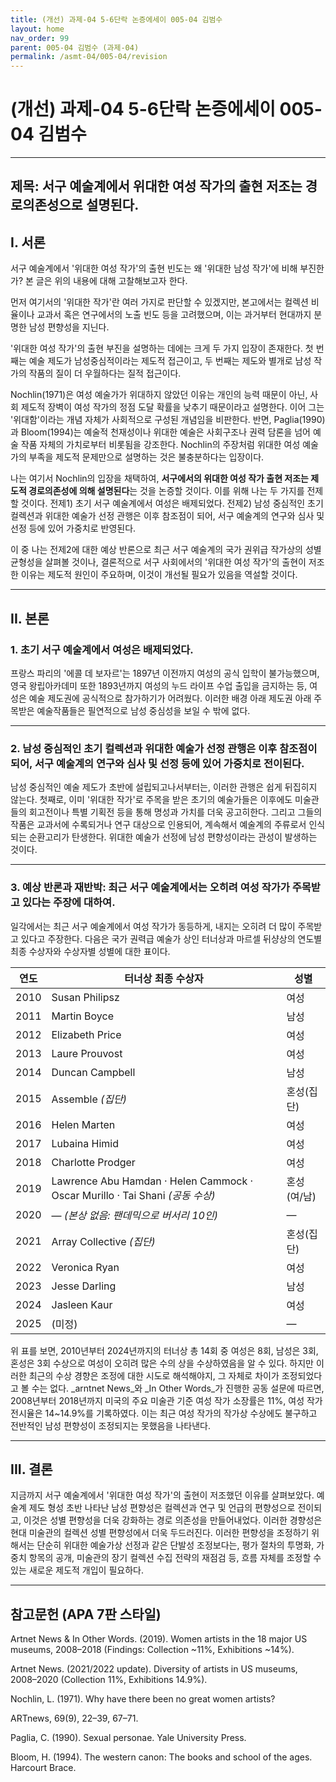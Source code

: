 ```yaml
---
title: (개선) 과제-04 5-6단락 논증에세이 005-04 김범수
layout: home
nav_order: 99
parent: 005-04 김범수 (과제-04)
permalink: /asmt-04/005-04/revision
---
```


# (개선) 과제-04 5-6단락 논증에세이 005-04 김범수 

---

## 제목: 서구 예술계에서 위대한 여성 작가의 출현 저조는 경로의존성으로 설명된다.

## I. 서론

  서구 예술계에서 '위대한 여성 작가'의 출현 빈도는 왜 '위대한 남성 작가'에 비해 부진한가? 본 글은 위의 내용에 대해 고찰해보고자 한다.

 먼저 여기서의 '위대한 작가'란 여러 가지로 판단할 수 있겠지만, 본고에서는 컬렉션 비율이나 교과서 혹은 연구에서의 노출 빈도 등을 고려했으며, 이는 과거부터 현대까지 분명한 남성 편향성을 지닌다. 

  '위대한 여성 작가'의 출현 부진을 설명하는 데에는 크게 두 가지 입장이 존재한다. 첫 번째는 예술 제도가 남성중심적이라는 제도적 접근이고, 두 번째는 제도와 별개로 남성 작가의 작품의 질이 더 우월하다는 질적 접근이다. 

  Nochlin(1971)은 여성 예술가가 위대하지 않았던 이유는 개인의 능력 때문이 아닌, 사회 제도적 장벽이 여성 작가의 정점 도달 확률을 낮추기 때문이라고 설명한다. 이어 그는 '위대함'이라는 개념 자체가 사회적으로 구성된 개념임을 비판한다. 반면, Paglia(1990)과 Bloom(1994)는 예술적 천재성이나 위대한 예술은 사회구조나 권력 담론을 넘어 예술 작품 자체의 가치로부터 비롯됨을 강조한다. Nochlin의 주장처럼 위대한 여성 예술가의 부족을 제도적 문제만으로 설명하는 것은 불충분하다는 입장이다. 

  나는 여기서 Nochlin의 입장을 채택하여, **서구에서의 위대한 여성 작가 출현 저조는 제도적 경로의존성에 의해 설명된다**는 것을 논증할 것이다. 이를 위해 나는 두 가지를 전제할 것이다. 전제1) 초기 서구 예술계에서 여성은 배제되었다. 전제2) 남성 중심적인 초기 컬렉션과 위대한 예술가 선정 관행은 이후 참조점이 되어, 서구 예술계의 연구와 심사 및 선정 등에 있어 가중치로 반영된다.

 이 중 나는 전제2에 대한 예상 반론으로 최근 서구 예술계의 국가 권위급 작가상의 성별 균형성을 살펴볼 것이나, 결론적으로 서구 사회에서의 '위대한 여성 작가'의 출현이 저조한 이유는 제도적 원인이 주요하며, 이것이 개선될 필요가 있음을 역설할 것이다.


---

## II. 본론

### 1. 초기 서구 예술계에서 여성은 배제되었다.

  프랑스 파리의 '에콜 데 보자르'는 1897년 이전까지 여성의 공식 입학이 불가능했으며, 영국 왕립아카데미 또한 1893년까지 여성의 누드 라이프 수업 출입을 금지하는 등, 여성은 예술 제도권에 공식적으로 참가하기가 어려웠다. 이러한 배경 아래 제도권 아래 주목받은 예술작품들은 필연적으로 남성 중심성을 보일 수 밖에 없다.

---

### 2. 남성 중심적인 초기 컬렉션과 위대한 예술가 선정 관행은 이후 참조점이 되어, 서구 예술계의 연구와 심사 및 선정 등에 있어 가중치로 전이된다.

  남성 중심적인 예술 제도가 초반에 설립되고나서부터는, 이러한 관행은 쉽게 뒤집히지 않는다. 첫째로, 이미 '위대한 작가'로 주목을 받은 초기의 예술가들은 이후에도 미술관들의 회고전이나 특별 기획전 등을 통해 명성과 가치를 더욱 공고히한다. 그리고 그들의 작품은 교과서에 수록되거나 연구 대상으로 인용되어, 계속해서 예술계의 주류로서 인식되는 순환고리가 탄생한다. 위대한 예술가 선정에 남성 편향성이라는 관성이 발생하는 것이다.

---

### 3. 예상 반론과 재반박: 최근 서구 예술계에서는 오히려 여성 작가가 주목받고 있다는 주장에 대하여.

일각에서는 최근 서구 예술계에서 여성 작가가 동등하게, 내지는 오히려 더 많이 주목받고 있다고 주장한다. 다음은 국가 권력급 예술가 상인 터너상과 마르셀 뒤샹상의 연도별 최종 수상자와 수상자별 성별에 대한 표이다.

| 연도   | 터너상 최종 수상자                                                                    | 성별      |
| ---- | ------------------------------------------------------------------------- | ------- |
| 2010 | Susan Philipsz                                                            | 여성      |
| 2011 | Martin Boyce                                                              | 남성      |
| 2012 | Elizabeth Price                                                           | 여성      |
| 2013 | Laure Prouvost                                                            | 여성      |
| 2014 | Duncan Campbell                                                           | 남성      |
| 2015 | Assemble *(집단)*                                                           | 혼성(집단)  |
| 2016 | Helen Marten                                                              | 여성      |
| 2017 | Lubaina Himid                                                             | 여성      |
| 2018 | Charlotte Prodger                                                         | 여성      |
| 2019 | Lawrence Abu Hamdan · Helen Cammock · Oscar Murillo · Tai Shani *(공동 수상)* | 혼성(여/남) |
| 2020 | — *(본상 없음: 팬데믹으로 버서리 10인)*                                                | —       |
| 2021 | Array Collective *(집단)*                                                   | 혼성(집단)  |
| 2022 | Veronica Ryan                                                             | 여성      |
| 2023 | Jesse Darling                                                             | 남성      |
| 2024 | Jasleen Kaur                                                              | 여성      |
| 2025 | (미정)                                                                      | —       |


위 표를 보면, 2010년부터 2024년까지의 터너상 총 14회 중 여성은 8회, 남성은 3회, 혼성은 3회 수상으로 여성이 오히려 많은 수의 상을 수상하였음을 알 수 있다. 하지만 이러한 최근의 수상 경향은 조정에 대한 시도로 해석해야지, 그 자체로 차이가 조정되었다고 볼 수는 없다. _arntnet News_와 _In Other Words_가 진행한 공동 설문에 따르면, 2008년부터 2018년까지 미국의 주요 미술관 기준 여성 작가 소장률은 11%, 여성 작가 전시율은 14~14.9%를 기록하였다. 이는 최근 여성 작가의 작가상 수상에도 불구하고 전반적인 남성 편향성이 조정되지는 못했음을 나타낸다.

---

## III. 결론 

  지금까지 서구 예술계에서 '위대한 여성 작가'의 출현이 저조했던 이유를 살펴보았다. 예술계 제도 형성 초반 나타난 남성 편향성은 컬렉션과 연구 및 언급의 편향성으로 전이되고, 이것은 성별 편향성을 더욱 강화하는 경로 의존성을 만들어내었다. 이러한 경향성은 현대 미술관의 컬렉션 성별 편향성에서 더욱 두드러진다. 이러한 편향성을 조정하기 위해서는 단순히 위대한 예술가상 선정과 같은 단발성 조정보다는, 평가 절차의 투명화, 가중치 항목의 공개, 미술관의 장기 컬렉션 수집 전략의 재점검 등, 흐름 자체를 조정할 수 있는 새로운 제도적 개입이 필요하다.



---

## 참고문헌 (APA 7판 스타일)

Artnet News & In Other Words. (2019). Women artists in the 18 major US museums, 2008–2018 (Findings: Collection ~11%, Exhibitions ~14%).

Artnet News. (2021/2022 update). Diversity of artists in US museums, 2008–2020 (Collection 11%, Exhibitions 14.9%).

Nochlin, L. (1971). Why have there been no great women artists? 

ARTnews, 69(9), 22–39, 67–71.

Paglia, C. (1990). Sexual personae. Yale University Press.

Bloom, H. (1994). The western canon: The books and school of the ages. Harcourt Brace.